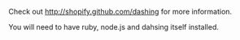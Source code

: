 Check out http://shopify.github.com/dashing for more information.

You will need to have ruby, node.js and dahsing itself installed. 

